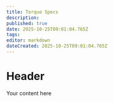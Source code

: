 ```yaml
---
title: Torque Specs
description: 
published: true
date: 2025-10-25T09:01:04.765Z
tags: 
editor: markdown
dateCreated: 2025-10-25T09:01:04.765Z
---
```


# Header
Your content here